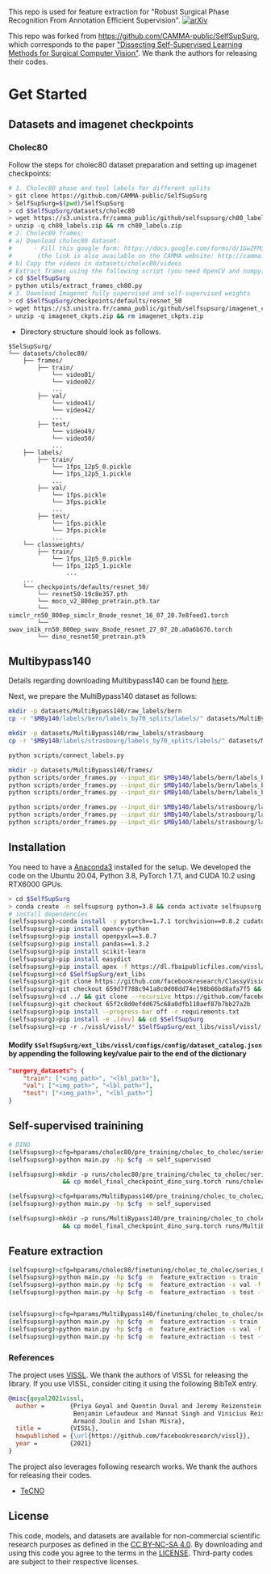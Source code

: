 This repo is used for feature extraction for "Robust Surgical Phase Recognition From Annotation Efficient Supervision".
[![arXiv](https://img.shields.io/badge/arxiv-2207.00449-red)](https://arxiv.org/abs/2406.18481)

This repo was forked from https://github.com/CAMMA-public/SelfSupSurg, which corresponds to the paper
["Dissecting Self-Supervised Learning Methods for Surgical Computer Vision"](https://www.sciencedirect.com/science/article/pii/S1361841523001044).
We thank the authors for releasing their codes. 



# Get Started

## Datasets and imagenet checkpoints

### Cholec80

Follow the steps for cholec80 dataset preparation and setting up imagenet checkpoints:

```bash
# 1. Cholec80 phase and tool labels for different splits
> git clone https://github.com/CAMMA-public/SelfSupSurg
> SelfSupSurg=$(pwd)/SelfSupSurg
> cd $SelfSupSurg/datasets/cholec80
> wget https://s3.unistra.fr/camma_public/github/selfsupsurg/ch80_labels.zip
> unzip -q ch80_labels.zip && rm ch80_labels.zip
# 2. Cholec80 frames:  
# a) Download cholec80 dataset: 
#      - Fill this google form: https://docs.google.com/forms/d/1GwZFM3-GhEduBs1d5QzbfFksKmS1OqXZAz8keYi-wKI  
#       (the link is also available on the CAMMA website: http://camma.u-strasbg.fr/datasets)
# b) Copy the videos in datasets/cholec80/videos 
# Extract frames using the following script (you need OpenCV and numpy)
> cd $SelfSupSurg
> python utils/extract_frames_ch80.py
# 3. Download Imagenet fully supervised and self-supervised weights
> cd $SelfSupSurg/checkpoints/defaults/resnet_50
> wget https://s3.unistra.fr/camma_public/github/selfsupsurg/imagenet_ckpts.zip
> unzip -q imagenet_ckpts.zip && rm imagenet_ckpts.zip

```
- Directory structure should look as follows.
```shell
$SelSupSurg/
└── datasets/cholec80/
    ├── frames/
        ├── train/
            └── video01/
            └── video02/
            ...
        ├── val/
            └── video41/
            └── video42/
            ...
        ├── test/
            └── video49/
            └── video50/
            ...
    ├── labels/
        ├── train/
            └── 1fps_12p5_0.pickle
            └── 1fps_12p5_1.pickle
            ...
        ├── val/
            └── 1fps.pickle
            └── 3fps.pickle
            ...
        ├── test/
            └── 1fps.pickle
            └── 3fps.pickle
            ...        
    └── classweights/
        ├── train/
            └── 1fps_12p5_0.pickle
            └── 1fps_12p5_1.pickle
                ...
    ...
    └── checkpoints/defaults/resnet_50/
        └── resnet50-19c8e357.pth
        └── moco_v2_800ep_pretrain.pth.tar
        └── simclr_rn50_800ep_simclr_8node_resnet_16_07_20.7e8feed1.torch
        └── swav_in1k_rn50_800ep_swav_8node_resnet_27_07_20.a0a6b676.torch
        └── dino_resnet50_pretrain.pth
```

## Multibypass140

Details regarding downloading Multibypass140 can be found [here](https://github.com/CAMMA-public/MultiBypass140).

Next, we prepare the MultiBypass140 dataset as follows:
```bash
mkdir -p datasets/MultiBypass140/raw_labels/bern
cp -r "$MBy140/labels/bern/labels_by70_splits/labels/" datasets/MultiBypass140/raw_labels/bern/

mkdir -p datasets/MultiBypass140/raw_labels/strasbourg
cp -r "$MBy140/labels/strasbourg/labels_by70_splits/labels/" datasets/MultiBypass140/raw_labels/strasbourg/

python scripts/connect_labels.py

mkdir -p datasets/MultiBypass140/frames/
python scripts/order_frames.py --input_dir $MBy140/labels/bern/labels_by70_splits/frames --output_dir datasets/MultiBypass140/frames/train/ --label_file datasets/MultiBypass140/raw_labels/bern/train/1fps_100_0.pickle
python scripts/order_frames.py --input_dir $MBy140/labels/bern/labels_by70_splits/frames --output_dir datasets/MultiBypass140/frames/val/ --label_file datasets/MultiBypass140/raw_labels/bern/val/1fps_0.pickle
python scripts/order_frames.py --input_dir $MBy140/labels/bern/labels_by70_splits/frames --output_dir datasets/MultiBypass140/frames/test/ --label_file datasets/MultiBypass140/raw_labels/bern/test/1fps_0.pickle

python scripts/order_frames.py --input_dir $MBy140/labels/strasbourg/labels_by70_splits/frames --output_dir datasets/MultiBypass140/frames/train/ --label_file datasets/MultiBypass140/raw_labels/strasbourg/train/1fps_100_0.pickle
python scripts/order_frames.py --input_dir $MBy140/labels/strasbourg/labels_by70_splits/frames --output_dir datasets/MultiBypass140/frames/val/ --label_file datasets/MultiBypass140/raw_labels/strasbourg/val/1fps_0.pickle
python scripts/order_frames.py --input_dir $MBy140/labels/strasbourg/labels_by70_splits/frames --output_dir datasets/MultiBypass140/frames/test/ --label_file datasets/MultiBypass140/raw_labels/strasbourg/test/1fps_0.pickle


```


## Installation
You need to have a [Anaconda3](https://www.anaconda.com/products/individual#linux) installed for the setup. We developed the code on the Ubuntu 20.04, Python 3.8, PyTorch 1.7.1, and CUDA 10.2 using RTX6000 GPUs.
```sh
> cd $SelfSupSurg
> conda create -n selfsupsurg python=3.8 && conda activate selfsupsurg
# install dependencies 
(selfsupsurg)>conda install -y pytorch==1.7.1 torchvision==0.8.2 cudatoolkit=10.2 -c pytorch 
(selfsupsurg)>pip install opencv-python
(selfsupsurg)>pip install openpyxl==3.0.7
(selfsupsurg)>pip install pandas==1.3.2
(selfsupsurg)>pip install scikit-learn
(selfsupsurg)>pip install easydict
(selfsupsurg)>pip install apex -f https://dl.fbaipublicfiles.com/vissl/packaging/apexwheels/py38_cu102_pyt171/download.html
(selfsupsurg)>cd $SelfSupSurg/ext_libs
(selfsupsurg)>git clone https://github.com/facebookresearch/ClassyVision.git && cd ClassyVision
(selfsupsurg)>git checkout 659d7f788c941a8c0d08dd74e198b66bd8afa7f5 && pip install -e .
(selfsupsurg)>cd ../ && git clone --recursive https://github.com/facebookresearch/vissl.git && cd ./vissl/
(selfsupsurg)>git checkout 65f2c8d0efdd675c68a0dfb110aef87b7bb27a2b
(selfsupsurg)>pip install --progress-bar off -r requirements.txt
(selfsupsurg)>pip install -e .[dev] && cd $SelfSupSurg
(selfsupsurg)>cp -r ./vissl/vissl/* $SelfSupSurg/ext_libs/vissl/vissl/
```
#### Modify `$SelfSupSurg/ext_libs/vissl/configs/config/dataset_catalog.json` by appending the following key/value pair to the end of the dictionary
```json
"surgery_datasets": {
    "train": ["<img_path>", "<lbl_path>"],
    "val": ["<img_path>", "<lbl_path>"],
    "test": ["<img_path>", "<lbl_path>"]
}
```

## Self-supervised trainining
```sh
# DINO 
(selfsupsurg)>cfg=hparams/cholec80/pre_training/cholec_to_cholec/series_01/h004.yaml
(selfsupsurg)>python main.py -hp $cfg -m self_supervised

(selfsupsurg)>mkdir -p runs/cholec80/pre_training/cholec_to_cholec/series_01/run_004/ \
               && cp model_final_checkpoint_dino_surg.torch runs/cholec80/pre_training/cholec_to_cholec/series_01/run_004/

(selfsupsurg)>cfg=hparams/MultiBypass140/pre_training/cholec_to_cholec/series_01/h004.yaml
(selfsupsurg)>python main.py -hp $cfg -m self_supervised

(selfsupsurg)>mkdir -p runs/MultiBypass140/pre_training/cholec_to_cholec/series_01/run_004/ \
               && cp model_final_checkpoint_dino_surg.torch runs/MultiBypass140/pre_training/cholec_to_cholec/series_01/run_004/
```

## Feature extraction
```sh
(selfsupsurg)>cfg=hparams/cholec80/finetuning/cholec_to_cholec/series_01/test/phase/100/1/h004.yaml
(selfsupsurg)>python main.py -hp $cfg -m  feature_extraction -s train -f Trunk
(selfsupsurg)>python main.py -hp $cfg -m  feature_extraction -s val -f Trunk
(selfsupsurg)>python main.py -hp $cfg -m  feature_extraction -s test -f Trunk   


(selfsupsurg)>cfg=hparams/MultiBypass140/finetuning/cholec_to_cholec/series_01/test/phase/100/1/h004.yaml
(selfsupsurg)>python main.py -hp $cfg -m  feature_extraction -s train -f Trunk
(selfsupsurg)>python main.py -hp $cfg -m  feature_extraction -s val -f Trunk
(selfsupsurg)>python main.py -hp $cfg -m  feature_extraction -s test -f Trunk   

```

### References
The project uses [VISSL](https://github.com/facebookresearch/vissl). We thank the authors of VISSL for releasing the library. If you use VISSL, consider citing it using the following BibTeX entry.
```bibtex
@misc{goyal2021vissl,
  author =       {Priya Goyal and Quentin Duval and Jeremy Reizenstein and Matthew Leavitt and Min Xu and
                  Benjamin Lefaudeux and Mannat Singh and Vinicius Reis and Mathilde Caron and Piotr Bojanowski and
                  Armand Joulin and Ishan Misra},
  title =        {VISSL},
  howpublished = {\url{https://github.com/facebookresearch/vissl}},
  year =         {2021}
}
```
The project also leverages following research works. We thank the authors for releasing their codes.
- [TeCNO](https://github.com/tobiascz/TeCNO)

## License
This code, models, and datasets are available for non-commercial scientific research purposes as defined in the [CC BY-NC-SA 4.0](https://creativecommons.org/licenses/by-nc-sa/4.0/). By downloading and using this code you agree to the terms in the [LICENSE](LICENSE). Third-party codes are subject to their respective licenses.

